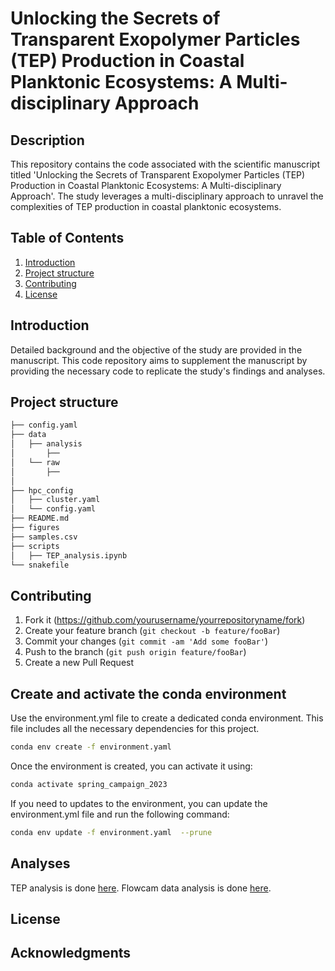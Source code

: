 # Unlocking the Secrets of Transparent Exopolymer Particles (TEP) Production in Coastal Planktonic Ecosystems: A Multi-disciplinary Approach

## Description

This repository contains the code associated with the scientific manuscript titled 'Unlocking the Secrets of Transparent Exopolymer Particles (TEP) Production in Coastal Planktonic Ecosystems: A Multi-disciplinary Approach'. The study leverages a multi-disciplinary approach to unravel the complexities of TEP production in coastal planktonic ecosystems.

## Table of Contents

1. [Introduction](#introduction)
2. [Project structure](#Project-structure)
4. [Contributing](#contributing)
5. [License](#license)

## Introduction

Detailed background and the objective of the study are provided in the manuscript. This code repository aims to supplement the manuscript by providing the necessary code to replicate the study's findings and analyses.

## Project structure

```bash
├── config.yaml
├── data
│   ├── analysis
│       ├── 
│   └── raw
│       ├── 
│
├── hpc_config
│   ├── cluster.yaml
│   └── config.yaml
├── README.md
├── figures
├── samples.csv
├── scripts
│   ├── TEP_analysis.ipynb
└── snakefile
```

## Contributing

1. Fork it (<https://github.com/yourusername/yourrepositoryname/fork>)
2. Create your feature branch (`git checkout -b feature/fooBar`)
3. Commit your changes (`git commit -am 'Add some fooBar'`)
4. Push to the branch (`git push origin feature/fooBar`)
5. Create a new Pull Request

## Create and activate the conda environment

Use the environment.yml file to create a dedicated conda environment. This file includes all the necessary dependencies for this project.

```bash
conda env create -f environment.yaml
```

Once the environment is created, you can activate it using:

```bash
conda activate spring_campaign_2023
```

If you need to updates to the environment, you can update the environment.yml file and run the following command:

```bash
conda env update -f environment.yaml  --prune
```

## Analyses
TEP analysis is done [here](scripts/TEP_analysis.ipynb).
Flowcam data analysis is done [here](scripts/flowcam.ipynb).

## License


## Acknowledgments
